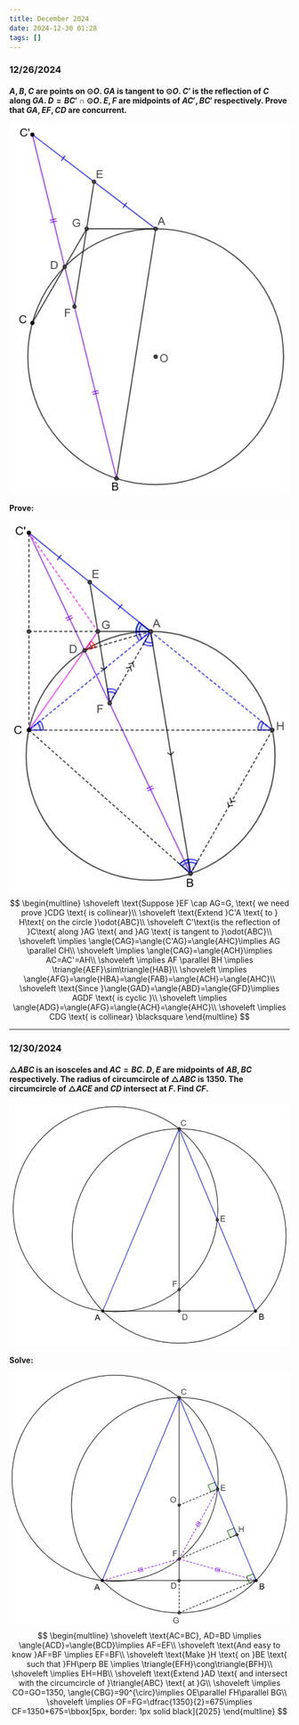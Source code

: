 ```yaml
---
title: December 2024
date: 2024-12-30 01:28
tags: []
---
```


### 12/26/2024

#### $A,B,C$ are points on $\odot{O}$. $GA$ is tangent to $\odot{O}$. $C'$ is the reflection of $C$ along $GA$. $D=BC' \cap \odot{O}$. $E,F$ are midpoints of $AC', BC'$ respectively. Prove that $GA, EF, CD$ are concurrent.

![image-20241125022547357](/assets/images/2024/image-20241125022547357.png)

**Prove:**

![image-20250120132341365](/assets/images/2024/image-20250120132341365.png)
$$
\begin{multline}
\shoveleft \text{Suppose }EF \cap AG=G, \text{ we need prove }CDG \text{ is collinear}\\
\shoveleft \text{Extend }C'A \text{ to } H\text{ on the circle }\odot{ABC}\\
\shoveleft C'\text{is the reflection of }C\text{ along }AG \text{ and }AG \text{ is tangent to }\odot{ABC}\\
\shoveleft \implies \angle{CAG}=\angle{C'AG}=\angle{AHC}\implies AG \parallel CH\\
\shoveleft \implies \angle{CAG}=\angle{ACH}\implies AC=AC'=AH\\
\shoveleft \implies AF \parallel BH \implies \triangle{AEF}\sim\triangle{HAB}\\
\shoveleft \implies \angle{AFG}=\angle{HBA}=\angle{FAB}=\angle{ACH}=\angle{AHC}\\
\shoveleft \text{Since }\angle{GAD}=\angle{ABD}=\angle{GFD}\implies AGDF \text{ is cyclic }\\
\shoveleft \implies \angle{ADG}=\angle{AFG}=\angle{ACH}=\angle{AHC}\\
\shoveleft \implies CDG \text{ is collinear} \blacksquare
\end{multline}
$$


---

### 12/30/2024

#### $\triangle{ABC}$ is an isosceles and $AC=BC$. $D, E$ are midpoints of $AB, BC$ respectively. The radius of circumcircle of $\triangle{ABC}$ is $1350$. The circumcircle of $\triangle{ACE}$ and $CD$ intersect at $F$. Find $CF$.

![image-20250106013155755](/assets/images/2024/image-20250106013155755.png)

**Solve:**

![image-20250106013812755](/assets/images/2024/image-20250106013709669.png)
$$
\begin{multline}
\shoveleft \text{AC=BC}, AD=BD \implies \angle{ACD}=\angle{BCD}\implies AF=EF\\
\shoveleft \text{And easy to know }AF=BF \implies EF=BF\\
\shoveleft \text{Make }H \text{ on }BE \text{ such that }FH\perp BE \implies \triangle{EFH}\cong\triangle{BFH}\\
\shoveleft \implies EH=HB\\
\shoveleft \text{Extend }AD \text{ and intersect with the circumcircle of }\triangle{ABC} \text{ at }G\\
\shoveleft \implies CO=GO=1350, \angle{CBG}=90^{\circ}\implies OE\parallel FH\parallel BG\\
\shoveleft \implies OF=FG=\dfrac{1350}{2}=675\implies CF=1350+675=\bbox[5px, border: 1px solid black]{2025}
\end{multline}
$$
